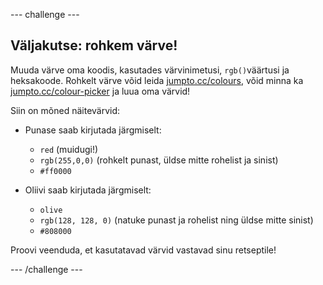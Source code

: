 \--- challenge \---

## Väljakutse: rohkem värve!

Muuda värve oma koodis, kasutades värvinimetusi, `rgb()`väärtusi ja heksakoode. Rohkelt värve võid leida <a href="http://jumpto.cc/colours" target="_blank">jumpto.cc/colours</a>, võid minna ka <a href="http://jumpto.cc/colour-picker" target="_blank">jumpto.cc/colour-picker</a> ja luua oma värvid!

Siin on mõned näitevärvid:

+ Punase saab kirjutada järgmiselt:
    
    + `red` (muidugi!)
    + `rgb(255,0,0)` (rohkelt punast, üldse mitte rohelist ja sinist)
    + `#ff0000`

+ Oliivi saab kirjutada järgmiselt:
    
    + `olive`
    + `rgb(128, 128, 0)` (natuke punast ja rohelist ning üldse mitte sinist)
    + `#808000`

Proovi veenduda, et kasutatavad värvid vastavad sinu retseptile!

\--- /challenge \---